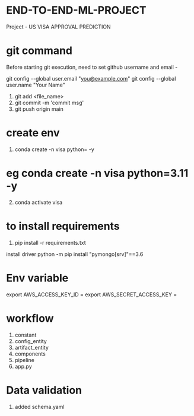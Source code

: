 # END-TO-END-ML-PROJECT

Project -
US VISA APPROVAL PREDICTION


# git command
  Before starting git execution, need to set github username and email -

  git config --global user.email "you@example.com"
  git config --global user.name "Your Name"

1. git add <file_name>
2. git commit -m 'commit msg'
3. git push origin main

# create env

1. conda create -n visa python=<version> -y
# eg conda create -n visa python=3.11 -y
2. conda activate visa

# to install requirements
1. pip install -r requirements.txt



install driver
python -m pip install "pymongo[srv]"==3.6

# Env variable
export AWS_ACCESS_KEY_ID = <AWS ACCESS KEY ID>
export AWS_SECRET_ACCESS_KEY = <AWS SECRETE KEY ID>



# workflow
1. constant
2. config_entity
3. artifact_entity
4. components
5. pipeline
6. app.py

# Data validation
1. added schema.yaml
